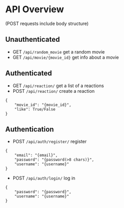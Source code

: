 # API Overview
(POST requests include body structure)
## Unauthenticated
- GET `/api/random_movie` get a random movie
- GET `/api/movie/{movie_id}` get info about a movie

## Authenticated
- GET  `/api/reaction/` get a list of a reactions
- POST `/api/reaction/` create a reaction
```
{
    "movie_id": "{movie_id}",
    "like": True/False
}
```

## Authentication
- POST `/api/auth/register/` register
```
{
    "email": "{email}",
    "password": "{password(>8 chars)}",
    "username": "{username}"
}
```
- POST `/api/auth/login/` log in
```
{
    "password": "{password}",
    "username": "{username}"
}
```
